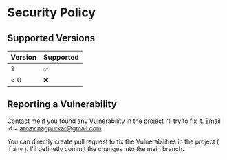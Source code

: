 # Security Policy

## Supported Versions

| Version | Supported          |
| ------- | ------------------ |
| 1  | :white_check_mark: |
| < 0   | :x:                |

## Reporting a Vulnerability

Contact me if you found any Vulnerability in the project i'll try to fix it.
Email id = arnav.nagpurkar@gmail.com

You can directly create pull request to fix the Vulnerabilities in the project ( if any ). I'll definetly commit the changes into the main branch.
